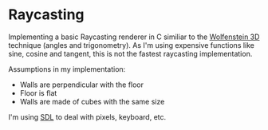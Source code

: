 # Raycasting
Implementing a basic Raycasting renderer in C similiar to the [Wolfenstein 3D](https://github.com/id-Software/wolf3d) technique (angles and trigonometry). As I'm using expensive functions like sine, cosine and tangent, this is not the fastest raycasting implementation.

Assumptions in my implementation:

* Walls are perpendicular with the floor
* Floor is flat
* Walls are made of cubes with the same size

I'm using [SDL](https://www.libsdl.org/) to deal with pixels, keyboard, etc.